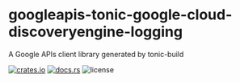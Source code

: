 # googleapis-tonic-google-cloud-discoveryengine-logging

A Google APIs client library generated by tonic-build

[![crates.io](https://img.shields.io/crates/v/googleapis-tonic-google-cloud-discoveryengine-logging)](https://crates.io/crates/googleapis-tonic-google-cloud-discoveryengine-logging)
[![docs.rs](https://img.shields.io/docsrs/googleapis-tonic-google-cloud-discoveryengine-logging)](https://docs.rs/googleapis-tonic-google-cloud-discoveryengine-logging)
![license](https://img.shields.io/crates/l/googleapis-tonic-google-cloud-discoveryengine-logging)
